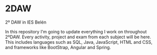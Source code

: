 # 2DAW
2º DAW in IES Belén

In this repository I'm going to update everything I work on throughout 2ºDAW. Every activity, project and exam from each subject will be here.<br>
This includes languages such as SQL, Java, JavaScript, HTML and CSS, and frameworks like BootStrap, Angular and Spring.

